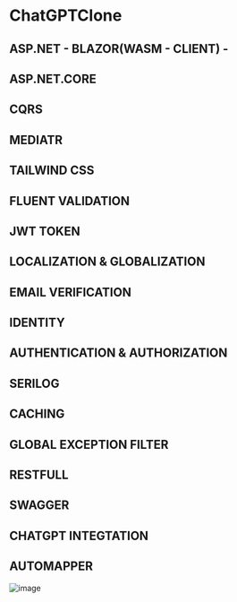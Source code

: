 # ChatGPTClone

## ASP.NET - BLAZOR(WASM - CLIENT) - 
## ASP.NET.CORE
## CQRS
## MEDIATR
## TAILWIND CSS
## FLUENT VALIDATION
## JWT TOKEN
## LOCALIZATION & GLOBALIZATION
## EMAIL VERIFICATION
## IDENTITY
## AUTHENTICATION & AUTHORIZATION
## SERILOG
## CACHING
## GLOBAL EXCEPTION FILTER
## RESTFULL
## SWAGGER
## CHATGPT INTEGTATION
## AUTOMAPPER

![image](https://github.com/user-attachments/assets/9b6a0c0b-9782-4b79-bcf6-c0f9bbeeb295)
